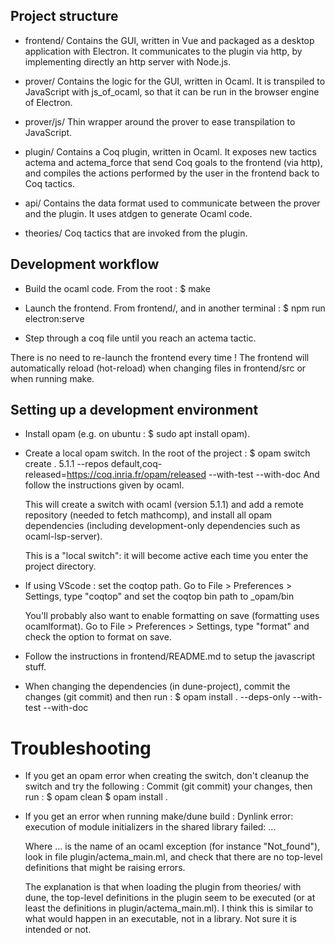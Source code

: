 ## Project structure 

- frontend/
  Contains the GUI, written in Vue and packaged as a desktop application with Electron. 
  It communicates to the plugin via http, by implementing directly an http server with Node.js.

- prover/
  Contains the logic for the GUI, written in Ocaml.
  It is transpiled to JavaScript with js_of_ocaml, so that it can be run in the browser engine of Electron.

- prover/js/
  Thin wrapper around the prover to ease transpilation to JavaScript.

- plugin/ 
  Contains a Coq plugin, written in Ocaml. 
  It exposes new tactics actema and actema_force that send Coq goals to the frontend (via http), and compiles the actions performed by the user in the frontend back to Coq tactics.

- api/
  Contains the data format used to communicate between the prover and the plugin.
  It uses atdgen to generate Ocaml code.

- theories/
  Coq tactics that are invoked from the plugin.

## Development workflow

- Build the ocaml code. From the root :
  $ make

- Launch the frontend. From frontend/, and in another terminal :
  $ npm run electron:serve

- Step through a coq file until you reach an actema tactic.

There is no need to re-launch the frontend every time ! 
The frontend will automatically reload (hot-reload) when changing files in frontend/src
or when running make.

## Setting up a development environment

- Install opam (e.g. on ubuntu : $ sudo apt install opam). 

- Create a local opam switch. In the root of the project :
  $ opam switch create . 5.1.1 --repos default,coq-released=https://coq.inria.fr/opam/released --with-test --with-doc
  And follow the instructions given by ocaml.

  This will create a switch with ocaml (version 5.1.1) and add a remote repository (needed to fetch mathcomp),
  and install all opam dependencies (including development-only dependencies such as ocaml-lsp-server).

  This is a "local switch": it will become active each time you enter the project directory.

- If using VScode : set the coqtop path. 
  Go to File > Preferences > Settings, type "coqtop" and set the coqtop bin path to _opam/bin

  You'll probably also want to enable formatting on save (formatting uses ocamlformat).
  Go to File > Preferences > Settings, type "format" and check the option to format on save.

- Follow the instructions in frontend/README.md to setup the javascript stuff.

- When changing the dependencies (in dune-project), commit the changes (git commit) and then run :
  $ opam install . --deps-only --with-test --with-doc


# Troubleshooting 

- If you get an opam error when creating the switch, don't cleanup the switch and try the following :
  Commit (git commit) your changes, then run :
  $ opam clean
  $ opam install .

- If you get an error when running make/dune build :
    Dynlink error: execution of module initializers in the shared library failed: ...

  Where ... is the name of an ocaml exception (for instance "Not_found"),
  look in file plugin/actema_main.ml, and check that there are no top-level definitions that 
  might be raising errors. 

  The explanation is that when loading the plugin from theories/ with dune, the top-level definitions in 
  the plugin seem to be executed (or at least the definitions in plugin/actema_main.ml). 
  I think this is similar to what would happen in an executable, not in a library. Not sure it is intended or not.
